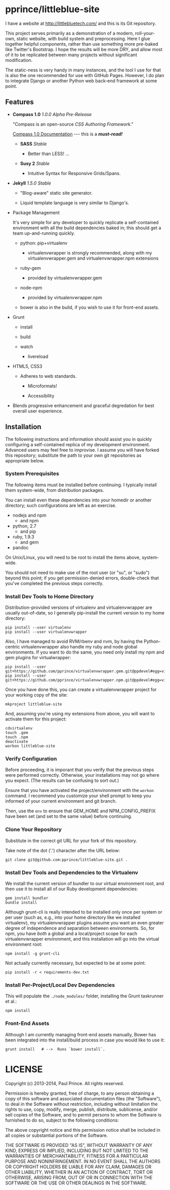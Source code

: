 pprince/littleblue-site
=======================

I have a website at http://littlebluetech.com/ and this is its Git repository.

This project serves primarily as a demonstration of a modern, roll-your-own,
static website, with build system and preprocessing.  Here I glue together
helpful components, rather than use something more pre-baked like Twitter's
Bootstrap.  I hope the results will be more DRY, and allow most of it to be
replicated between many projects without significant modification.

The static-ness is very handy in many instances, and the tool I use for that is
also the one recommended for use with GitHub Pages.  However, I do plan to
integrate Django or another Python web back-end framework at some point.


Features
--------

  - **Compass 1.0** *1.0.0 Alpha Pre-Release*

    "Compass is an open-source *CSS Authoring Framework*."

    [Compass 1.0 Documentation](http://beta.compass-style.org/) --- this is a **_must-read!_**

    - **SASS** *Stable*
    
      - Better than LESS! ...

    - **Susy 2** *Stable*

      - Intuitive Syntax for Responsive Grids/Spans.

  - **Jekyll** *1.5.0 Stable*

    - "Blog-aware" static site generator.

    - Liquid template language is very similar to Django's.

  - Package Management

    It's very simple for any developer to quickly replicate a self-contained
    environment with all the build dependencies baked in; this should get a
    team up-and-running quickly.

    - python: pip+virtualenv

      - virtualenvwrapper is strongly recommended, along with my virtualenvwrapper.gem and virtualenvwrapper.npm extensions

    - ruby-gem

      - provided by virtualenvwrapper.gem

    - node-npm

      - provided by virtualenvwrapper.npm

    - bower is also in the build, if you wish to use it for front-end assets.

  - Grunt

    - install

    - build

    - watch

      - livereload

  - HTML5, CSS3

    - Adheres to web standards.

      - Microformats!

      - Accessibility

  - Blends progressive enhancement and graceful degredation for best overall user experience.


Installation
------------

The following instructions and information should assist you in quickly
configuring a self-contained replica of my development environment.  Advanced
users may feel free to improvise.  I assume you will have forked this
repository; substitute the path to your own git repositories as appropriate
below.


### System Prerequisites ###

The following items must be installed before continuing.  I typically install
them system-wide, from distribution packages.

You can install even these dependencies into your homedir or another directory;
such configurations are left as an exercise.

- nodejs and npm
  - and npm
- python, 2.7
  - and pip
- ruby, 1.9.3
  - and gem
- pandoc

On Unix/Linux, you will need to be root to install the items above, system-wide.

You should not need to make use of the root user (or "su", or "sudo") beyond
this point; if you get permission-denied errors, double-check that you've
completed the previous steps correctly.

### Install Dev Tools to Home Directory ###

Distribution-provided versions of virtualenv and virtualenvwrapper are usually
out-of-date, so I generally pip-install the current version to my home
directory:

```
pip install --user virtualenv
pip install --user virtualenvwrapper
```

Also, I have managed to avoid RVM/rbenv and nvm, by having the Python-centric
virtualenvwrapper also handle my ruby and node global environments.  If you
want to do the same, you need only install my npm and gem plugins for
virtualwrapper:

```
pip install --user git+https://github.com/pprince/virtualenvwrapper.gem.git@ppdevel#egg=virtualenvwrapper.gem
pip install --user git+https://github.com/pprince/virtualenvwrapper.npm.git@ppdevel#egg=virtualenvwrapper.npm
```

Once you have done this, you can create a virtualenvwrapper project for your
working copy of the site:

```
mkproject littleblue-site
```

And, assuming you're using my extensions from above, you will want to activate
them for this project:

```
cdvirtualenv
touch .gem
touch .npm
deactivate
workon littleblue-site
```

### Verify Configuration ###

Before proceeding, it is imporant that you verify that the previous steps were
performed correctly.  Otherwise, your installations may not go where you
expect.  (The results can be confusing to sort out.)

Ensure that you have activated the project/environment with the `workon`
command.  I recommend you customize your shell prompt to keep you informed of
your current environment and git branch.

Then, use the `env` to ensure that GEM_HOME and NPM_CONFIG_PREFIX have been set
(and set to the same value) before continuing.


### Clone Your Repository ###

Substitute in the correct git URL for your fork of this repository.

Take note of the dot ('.') character after the URL below:

```
git clone git@github.com:pprince/littleblue-site.git .
```


### Install Dev Tools and Dependencies to the Virtualenv ###

We install the current version of bundler to our virtual environment root, and
then use it to install all of our Ruby development dependencies:

```
gem install bundler
bundle install
```

Although grunt-cli is really intended to be installed only once per system or
per user (such as, e.g., into your home directory like we installed
virtualenv), my virtualenvwrapper plugins assume you want an even greater
degree of independence and separation between environments.  So, for npm, you
have *both* a global and a local/project scope for each virtualenvwrapper
environment, and this installation will go into the virtual environment root:

```
npm install -g grunt-cli
```

Not actually currently necessary, but expected to be at some point:

```
pip install -r < requirements-dev.txt
```

### Install Per-Project/Local Dev Dependencies ###

This will populate the `./node_modules/` folder, installing the Grunt taskrunner et al.:

```
npm install
```

### Front-End Assets ###

Although I am currently managing front-end assets manually, Bower has been
integrated into the install/build process in case you would like to use it:

```
grunt install   # -->  Runs `bower install`.
```


LICENSE
=======

Copyright (c) 2013-2014, Paul Prince.  All rights reserved.

Permission is hereby granted, free of charge, to any person obtaining a copy of
this software and associated documentation files (the "Software"), to deal in
the Software without restriction, including without limitation the rights to
use, copy, modify, merge, publish, distribute, sublicense, and/or sell copies
of the Software, and to permit persons to whom the Software is furnished to do
so, subject to the following conditions:

The above copyright notice and this permission notice shall be included in all
copies or substantial portions of the Software.

THE SOFTWARE IS PROVIDED "AS IS", WITHOUT WARRANTY OF ANY KIND, EXPRESS OR
IMPLIED, INCLUDING BUT NOT LIMITED TO THE WARRANTIES OF MERCHANTABILITY,
FITNESS FOR A PARTICULAR PURPOSE AND NONINFRINGEMENT. IN NO EVENT SHALL THE
AUTHORS OR COPYRIGHT HOLDERS BE LIABLE FOR ANY CLAIM, DAMAGES OR OTHER
LIABILITY, WHETHER IN AN ACTION OF CONTRACT, TORT OR OTHERWISE, ARISING FROM,
OUT OF OR IN CONNECTION WITH THE SOFTWARE OR THE USE OR OTHER DEALINGS IN THE
SOFTWARE.
